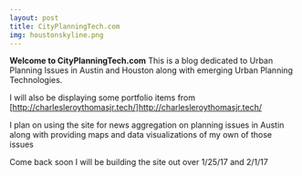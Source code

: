 ```yaml
---
layout: post
title: CityPlanningTech.com
img: houstonskyline.png
---
```

<b>Welcome to CityPlanningTech.com</b> This is a blog dedicated to Urban Planning Issues in Austin and Houston along with emerging Urban Planning Technologies. 

I will also be displaying some portfolio items from [http://charlesleroythomasjr.tech/]http://charlesleroythomasjr.tech/

I plan on using the site for news aggregation on planning issues in Austin along with providing maps and data visualizations of my own of those issues

Come back soon I will be building the site out over 1/25/17 and 2/1/17
